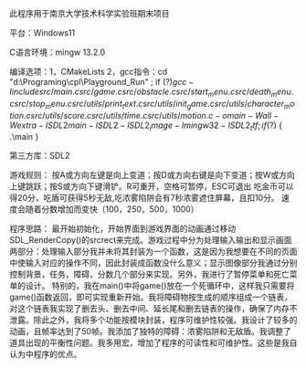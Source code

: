 此程序用于南京大学技术科学实验班期末项目

平台：Windows11

C语言环境：mingw 13.2.0

编译选项：1，CMakeLists
2，gcc指令：cd "d:\Programing\cpl\Playground_Run\" ; if ($?) { gcc -Iinclude src/main.c src/game.c src/obstacle.c src/start_menu.c src/death_menu.c src/stop_menu.c src/utils/print_text.c src/utils/init_game.c src/utils/character_motion.c src/utils/score.c src/utils/time.c src/utils/motion.c -o main -Wall -Wextra -lSDL2main -lSDL2 -lSDL2_image -lmingw32 -lSDL2_ttf } ; if ($?) { .\main }

第三方库：SDL2

游戏规则：
按A或方向左键是向上变道；按D或方向右键是向下变道；按W或方向上键跳跃；按S或方向下键滑铲。R可重开，空格可暂停，ESC可退出
吃金币可以得20分，吃盾可获得5秒无敌,吃浓雾陷阱会有7秒浓雾遮住屏幕，且扣10分。
速度会随着分数增加而变快（100，250，500，1000）

程序思路：
最开始初始化，开始界面到游戏界面的动画通过移动SDL_RenderCopy()的srcrect来完成。游戏过程中分为处理输入输出和显示画面两部分：处理输入部分我并未将其封装为一个函数，这是因为我想要在不同的页面中使输入对应的操作不同，因此封装成函数没什么意义；显示图像部分我通过分别控制背景，任务，障碍，分数几个部分来实现。另外，我进行了暂停菜单和死亡菜单的设计。
特别的，我在main()中将game()放在一个死循环中，这样我只需要将game()函数返回，即可实现重新开始。我将障碍物按生成的顺序组成一个链表，对这个链表我实现了删去头、删去中间、延长尾和删去链表的操作，确保了内存不泄露。除此之外，我将多个功能按模块封装，程序可维护性较强。我设计了较多的动画，且帧率达到了50帧。我添加了独特的障碍：浓雾陷阱和无敌盾。我调整了道具出现的平衡性问题。我多用宏，增加了程序的可读性和可维护性。这些是我自认为中程序的优点。